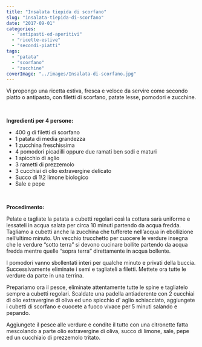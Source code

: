 ```yaml
---
title: "Insalata tiepida di scorfano"
slug: "insalata-tiepida-di-scorfano"
date: "2017-09-01"
categories: 
  - "antipasti-ed-aperitivi"
  - "ricette-estive"
  - "secondi-piatti"
tags: 
  - "patata"
  - "scorfano"
  - "zucchine"
coverImage: "../images/Insalata-di-scorfano.jpg"
---
```


Vi propongo una ricetta estiva, fresca e veloce da servire come secondo piatto o antipasto, con filetti di scorfano, patate lesse, pomodori e zucchine.

 

**Ingredienti per 4 persone:**

- 400 g di filetti di scorfano
- 1 patata di media grandezza
- 1 zucchina freschissima
- 4 pomodori picadilli oppure due ramati ben sodi e maturi
- 1 spicchio di aglio
- 3 rametti di prezzemolo
- 3 cucchiai di olio extravergine delicato
- Succo di 1\\2 limone biologico
- Sale e pepe

 

**Procedimento:**

Pelate e tagliate la patata a cubetti regolari così la cottura sarà uniforme e lessateli in acqua salata per circa 10 minuti partendo da acqua fredda. Tagliamo a cubetti anche la zucchina che tufferete nell’acqua in ebollizione nell’ultimo minuto. Un vecchio trucchetto per cuocere le verdure insegna che le verdure “sotto terra” si devono cucinare bollite partendo da acqua fredda mentre quelle “sopra terra” direttamente in acqua bollente.

I pomodori vanno sbollentati interi per qualche minuto e privati della buccia. Successivamente eliminate i semi e tagliateli a filetti. Mettete ora tutte le verdure da parte in una terrina.

Prepariamo ora il pesce, eliminate attentamente tutte le spine e tagliatelo sempre a cubetti regolari. Scaldate una padella antiaderente con 2 cucchiai di olio extravergine di oliva ed uno spicchio d' aglio schiacciato, aggiungete i cubetti di scorfano e cuocete a fuoco vivace per 5 minuti salando e pepando.

Aggiungete il pesce alle verdure e condite il tutto con una citronette fatta mescolando a parte olio extravergine di oliva, succo di limone, sale, pepe ed un cucchiaio di prezzemolo tritato.

